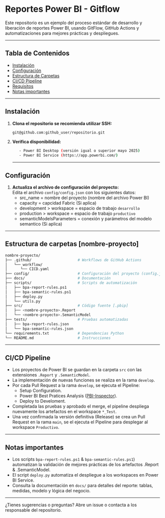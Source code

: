 # Reportes Power BI - Gitflow

Este repositorio es un ejemplo del proceso estándar de desarrollo y liberación de reportes Power BI, usando GitFlow, GitHub Actions y automatizaciones para mejores prácticas y despliegues.

---

## Tabla de Contenidos

- [Instalación](#instalación)
- [Configuración](#configuración)
- [Estructura de Carpetas](#estructura-de-carpetas-dev-environment)
- [CI/CD Pipeline](#cicd-pipeline)
- [Requisitos](#requisitos)
- [Notas importantes](#notas-importantes)

---

## Instalación

1. **Clona el repositorio se recomienda utilizar SSH:**

   ```bash
   git@github.com:github_user/repositorio.git
   ```

2. **Verifica disponibilidad:**

   ```bash
      - Power BI Desktop (versión igual o superior mayo 2025)
      - Power BI Service (https://app.powerbi.com/)
      ```

   ---

## Configuración

1. **Actualiza el archivo de configuración del proyecto:**  
   Edita el archivo `config/config.json` con los siguientes datos:
   - src_name = nombre del proyecto (nombre del archivo Power BI)
   - capacity = capcidad Fabric (Si aplica)
   - development > workspace = espacio de trabajo `desarrollo`
   - production > workspace = espacio de trabajo `productivo`
   - semanticModelsParameters = conexión y parámetros del modelo semantico (Si aplica)

---

## Estructura de carpetas [nombre-proyecto]

```bash
nombre-proyecto/
├── .github/                     # Workflows de GitHub Actions
│   └── workflow/
│      └── CICD.yaml
├── config/                      # Configuración del proyecto (config.json)
├── docs/                        # Documentación
├── scripts/                     # Scripts de automatización
│   ├── bpa-report-rules.ps1         
│   ├── bpa-semantic-rules.ps1          
│   ├── deploy.py
│   └── utils.py
├── src/                         # Código fuente [.pbip]
│   ├── <nombre-proyecto>.Report
│   └── <nombre-proyecto>.SemanticModel
├── tests/                       # Pruebas automatizadas
│   ├── bpa-report-rules.json
│   └── bpa-semantic-rules.json
└── requirements.txt             # Dependencias Python
└── README.md                    # Instrucciones
```

---

## CI/CD Pipeline

- Los proyectos de Power BI se guardan en la carpeta `src` con las extensiones `.Report` y `.SemanticModel`.
- La implementación de nuevas funciones se realiza en la rama `develop`.
- Por cada Pull Request a la rama `develop`, se ejecuta el Pipeline:
   - Setup Configuration.
   - Power BI Best Pratices Analysis ([PBI-Inspector](https://github.com/NatVanG/PBI-InspectorV2)).
   - Deploy to Develoment.
- Completada las pruebas y aprobado el merge, el pipeline despliega nuevamente los artefactos en el workspace `*_Test`.
- Una vez confirmada la versión definitiva (Release) se crea un Pull Request en la rama `main`, se el ejecuta el Pipeline para desplegar al workspace `Productivo`.

---
## Notas importantes

- Los scripts `bpa-report-rules.ps1` & `bpa-semantic-rules.ps1`) automatizan la  validación de mejores prácticas de los artefactos .Report & .SemanticModel.
- El script `deploy.py` automatiza el despliegue a los workspaces en Power BI Service.
- Consulta la documentación en `docs/` para detalles del reporte: tablas, medidas, modelo y lógica del negocio.

---

¿Tienes sugerencias o preguntas? Abre un issue o contacta a los responsable del repositorio.